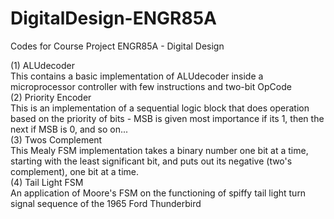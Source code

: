 # DigitalDesign-ENGR85A
Codes for Course Project ENGR85A - Digital Design

(1) ALUdecoder
<br>
    This contains a basic implementation of ALUdecoder inside a microprocessor controller with few instructions and two-bit OpCode 
<br>
(2) Priority Encoder
<br>
    This is an implementation of a sequential logic block that does operation based on the priority of bits - MSB is given most importance if its 1, then the next if MSB is 0, and so on...
<br>
(3) Twos Complement
<br>
    This Mealy FSM implementation takes a binary number one bit at a time, starting with the least significant bit, and puts out its negative (two's complement), one bit at a time.
<br>
(4) Tail Light FSM
<br>
    An application of Moore's FSM on the functioning of spiffy tail light turn signal sequence of the 1965 Ford Thunderbird
<br>
